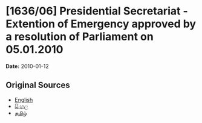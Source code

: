 # [1636/06] Presidential Secretariat - Extention of Emergency approved by a resolution of Parliament on 05.01.2010

**Date:** 2010-01-12

## Original Sources

- [English](https://documents.gov.lk/view/extra-gazettes/2010/1/1636-06_E.pdf)
- [සිංහල](https://documents.gov.lk/view/extra-gazettes/2010/1/1636-06_S.pdf)
- [தமிழ்](https://documents.gov.lk/view/extra-gazettes/2010/1/1636-06_T.pdf)
